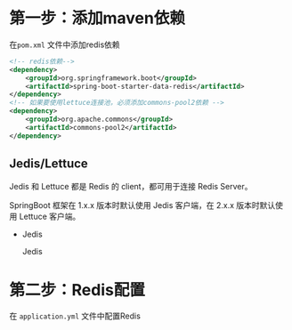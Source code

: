 # 第一步：添加maven依赖 

在`pom.xml` 文件中添加redis依赖

```xml
<!-- redis依赖-->
<dependency>
    <groupId>org.springframework.boot</groupId>
    <artifactId>spring-boot-starter-data-redis</artifactId>
</dependency>
<!-- 如果要使用lettuce连接池，必须添加commons-pool2依赖 -->
<dependency>
    <groupId>org.apache.commons</groupId>
    <artifactId>commons-pool2</artifactId>
</dependency>
```

## Jedis/Lettuce

Jedis 和 Lettuce 都是 Redis 的 client，都可用于连接 Redis Server。

SpringBoot 框架在 1.x.x 版本时默认使用 Jedis 客户端，在 2.x.x 版本时默认使用 Lettuce 客户端。

+ Jedis

  Jedis 

  





# 第二步：Redis配置

在 `application.yml` 文件中配置Redis

```yml

```

